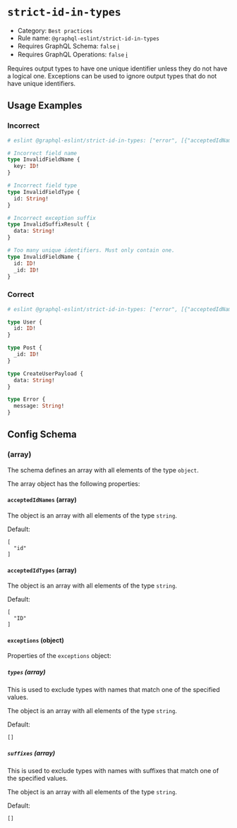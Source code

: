 # `strict-id-in-types`

- Category: `Best practices`
- Rule name: `@graphql-eslint/strict-id-in-types`
- Requires GraphQL Schema: `false` [ℹ️](../../README.md#extended-linting-rules-with-graphql-schema)
- Requires GraphQL Operations: `false` [ℹ️](../../README.md#extended-linting-rules-with-siblings-operations)

Requires output types to have one unique identifier unless they do not have a logical one. Exceptions can be used to ignore output types that do not have unique identifiers.

## Usage Examples

### Incorrect

```graphql
# eslint @graphql-eslint/strict-id-in-types: ["error", [{"acceptedIdNames":["id","_id"],"acceptedIdTypes":["ID"],"exceptions":{"suffixes":["Payload"]}}]]

# Incorrect field name
type InvalidFieldName {
  key: ID!
}

# Incorrect field type
type InvalidFieldType {
  id: String!
}

# Incorrect exception suffix
type InvalidSuffixResult {
  data: String!
}

# Too many unique identifiers. Must only contain one.
type InvalidFieldName {
  id: ID!
  _id: ID!
}
```

### Correct

```graphql
# eslint @graphql-eslint/strict-id-in-types: ["error", [{"acceptedIdNames":["id","_id"],"acceptedIdTypes":["ID"],"exceptions":{"types":["Error"],"suffixes":["Payload"]}}]]

type User {
  id: ID!
}

type Post {
  _id: ID!
}

type CreateUserPayload {
  data: String!
}

type Error {
  message: String!
}
```

## Config Schema

### (array)

The schema defines an array with all elements of the type `object`.

The array object has the following properties:

#### `acceptedIdNames` (array)

The object is an array with all elements of the type `string`.

Default:

```
[
  "id"
]
```

#### `acceptedIdTypes` (array)

The object is an array with all elements of the type `string`.

Default:

```
[
  "ID"
]
```

#### `exceptions` (object)

Properties of the `exceptions` object:

##### `types` (array)

This is used to exclude types with names that match one of the specified values.

The object is an array with all elements of the type `string`.

Default:

```
[]
```

##### `suffixes` (array)

This is used to exclude types with names with suffixes that match one of the specified values.

The object is an array with all elements of the type `string`.

Default:

```
[]
```